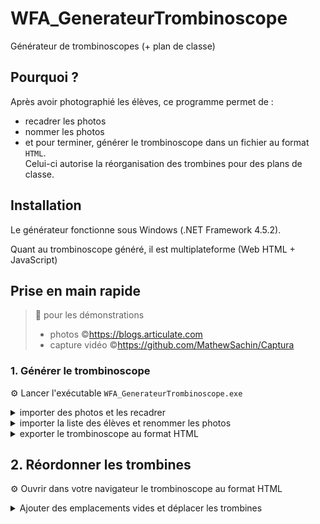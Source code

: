 # WFA_GenerateurTrombinoscope
Générateur de trombinoscopes (+ plan de classe)

## Pourquoi ?
Après avoir photographié les élèves, ce programme permet de :
- recadrer les photos
- nommer les photos
- et pour terminer, générer le trombinoscope dans un fichier au format `HTML`.  
  Celui-ci autorise la réorganisation des trombines pour des plans de classe.

## Installation
Le générateur fonctionne sous Windows (.NET Framework 4.5.2).

Quant au trombinoscope généré, il est multiplateforme (Web HTML + JavaScript)

## Prise en main rapide

> 🙏 pour les démonstrations
> - photos ©<a href="https://blogs.articulate.com/les-essentiels-du-elearning/lot-de-personnages-flat-design-gratuit/">https://blogs.articulate.com</a></li>
> - capture vidéo ©<a href="https://github.com/MathewSachin/Captura">https://github.com/MathewSachin/Captura</a></li>

### 1. Générer le trombinoscope

<p>⚙ Lancer l'exécutable <code>WFA_GenerateurTrombinoscope.exe</code></p>
<details>
<summary>importer des photos et les recadrer</summary>
  [![Alt text for your video](demo-videos/1_import-photos-et-recadrage.mp4)](demo-videos/1_import-photos-et-recadrage.mp4)

<p> <video poster="demo-videos/1_ecran-final.jpg" alt="cliquer pour lancer la vidéo"
  controls="controls" src="demo-videos/1_import-photos-et-recadrage.mp4"></video>
</p>
</details>
<details>
<summary>importer la liste des élèves et renommer les photos</summary>
<p> <video poster="demo-videos/2_ecran-final.jpg" alt="cliquer pour lancer la vidéo"
  controls="controls" src="demo-videos/2_import-liste-et-nommage.mp4"></video>
</p>
</details>
<details>
<summary>exporter le trombinoscope au format HTML</summary>
<p> <video poster="demo-videos/3_ecran-final.jpg" alt="cliquer pour lancer la vidéo"
  controls="controls" src="demo-videos/3_export-trombi-html.mp4"></video>
</p>
</details>
<h2>2. Réordonner les trombines</h2>
<p>⚙ Ouvrir dans votre navigateur le trombinoscope au format HTML</p>
<details>
<summary>Ajouter des emplacements vides et déplacer les trombines</summary>
<p> <video poster="demo-videos/4_ecran-final.jpg" alt="cliquer pour lancer la vidéo"
  controls="controls" src="demo-videos/4_plan-classe-html.mp4"></video>
</p>
</details>
